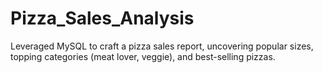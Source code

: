 # Pizza_Sales_Analysis
Leveraged MySQL to craft a pizza sales report, uncovering popular sizes, topping categories (meat lover, veggie), and best-selling pizzas.
